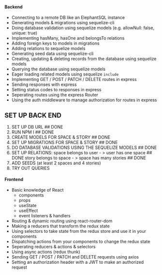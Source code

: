 #### Backend

- Connecting to a remote DB like an ElephantSQL instance
- Generating models & migrations using sequelize-cli
- Doing database validation using sequelize models (e.g. allowNull: false, unique: true)
- Implementing hasMany, hasOne and belongsTo relations
- Adding foreign keys to models in migrations
- Adding relations to sequelize models
- Generating seed data using sequelize-cli
- Creating, updating & deleting records from the database using sequelize models
- Querying the database using sequelize models
- Eager loading related models using sequelize `include`
- Implementing GET / POST / PATCH / DELETE routes in express
- Sending responses with express
- Setting status codes to responses in express
- Seperating routes using the express Router
- Using the auth middleware to manage authorization for routes in express

## SET UP BACK END

1. SET UP DB URL ## DONE
2. RUN NPM I ## DONE
3. CREATE MODELS FOR SPACE & STORY ## DONE
4. SET UP MIGRATIONS FOR SPACE & STORY ## DONE
5. DO DATABASE VALIDATIONS USING THE SEQUELIZE MODELS ## DONE
6. SET UP RELATIONS:
   space belongs to user - > user has one space ## DONE
   story belongs to space - > space has many stories ## DONE
7. ADD SEEDS (at least 2 spaces and 4 stories)
8. TRY OUT QUERIES

#### Frontend

- Basic knowledge of React
  - components
  - props
  - useState
  - useEffect
  - event listeners & handlers
- Routing & dynamic routing using react-router-dom
- Making a reducers that transform the redux state
- Using selectors to take state from the redux store and use it in your components
- Dispatching actions from your components to change the redux state
- Seperating reducers & actions & selectors
- Using async actions (redux thunk)
- Sending GET / POST / PATCH and DELETE requests using axios
- Setting an authorization header with a JWT to make an authorized request
